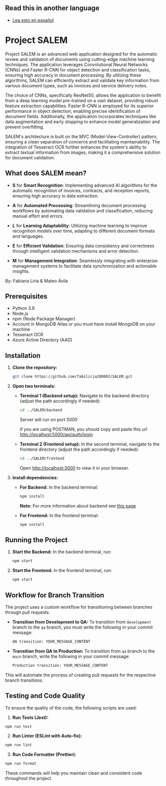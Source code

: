 ## Read this in another language
- [Lea esto en español](README-frontend-esp.md)

# Project SALEM
Project SALEM is an advanced web application designed for the automatic review and validation of documents using cutting-edge machine learning techniques. The application leverages Convolutional Neural Networks (CNNs) and Faster R-CNN for object detection and classification tasks, ensuring high accuracy in document processing. By utilizing these algorithms, SALEM can efficiently extract and validate key information from various document types, such as invoices and service delivery notes.

The choice of CNNs, specifically ResNet50, allows the application to benefit from a deep learning model pre-trained on a vast dataset, providing robust feature extraction capabilities. Faster R-CNN is employed for its superior performance in object detection, enabling precise identification of document fields. Additionally, the application incorporates techniques like data augmentation and early stopping to enhance model generalization and prevent overfitting.

SALEM's architecture is built on the MVC (Model-View-Controller) pattern, ensuring a clean separation of concerns and facilitating maintainability. The integration of Tesseract OCR further enhances the system's ability to extract textual information from images, making it a comprehensive solution for document validation.

## What does SALEM mean?

- **S** for **Smart Recognition**: Implementing advanced AI algorithms for the automatic recognition of invoices, contracts, and reception reports, ensuring high accuracy in data extraction.

- **A** for **Automated Processing**: Streamlining document processing workflows by automating data validation and classification, reducing manual effort and errors.

- **L** for **Learning Adaptability**: Utilizing machine learning to improve recognition models over time, adapting to different document formats and languages.

- **E** for **Efficient Validation**: Ensuring data consistency and correctness through intelligent validation mechanisms and error detection.

- **M** for **Management Integration**: Seamlessly integrating with enterprise management systems to facilitate data synchronization and actionable insights.

By: Fabiana Liria & Mateo Ávila

## Prerequisites
- Python 3.8
- Node.js
- npm (Node Package Manager)
- Account in MongoDB Atlas or you must have install MongoDB on your machine
- Tesseract OCR
- Azure Active Directory (AAD)

## Installation

1. **Clone the repository:**
    ```bash
    git clone https://github.com/fabiliria280802/SALEM.git
    ```

2. **Open two terminals:**

    - **Terminal 1 (Backend setup):**
      Navigate to the backend directory (adjust the path accordingly if needed):
      ```bash
      cd ../SALEM/backend
      ```
        Server will run on port 5000

      if you are using POSTMAN, you should copy and paste this url [http://localhost:5000/api/auth/login](http://localhost:5000/api/auth/login)

    - **Terminal 2 (Frontend setup):**
      In the second terminal, navigate to the frontend directory (adjust the path accordingly if needed):
      ```bash
      cd ../SALEM/frontend
      ```
        Open [http://localhost:3000](http://localhost:3000) to view it in your browser.

3. **Install dependencies:**

    - **For Backend:**
      In the backend terminal:
      ```bash
      npm install
      ```
      
      **Note:** For more information about backend see [this page](https://github.com/fabiliria280802/SALEM/blob/development/backend/Readme-backend-ing.md)

    - **For Frontend:**
      In the frontend terminal:
      ```bash
      npm install
      ```

## Running the Project

1. **Start the Backend:**
    In the backend terminal, run:
    ```bash
    npm start
    ```

2. **Start the Frontend:**
    In the frontend terminal, run:
    ```bash
    npm start
    ```

## Workflow for Branch Transition

The project uses a custom workflow for transitioning between branches through pull requests.

- **Transition from Development to QA:**
  To transition from `development` branch to the `qa` branch, you must write the following in your commit message:
    ```bash
    QA transition: YOUR_MESSAGE_CONTENT
    ```

- **Transition from QA to Production:**
To transition from `qa` branch to the `main` branch, write the following in your commit message:
    ```bash
    Production transition: YOUR_MESSAGE_CONTENT
    ```

This will automate the process of creating pull requests for the respective branch transitions.

## Testing and Code Quality

To ensure the quality of the code, the following scripts are used:

1. **Run Tests (Jest):**
  ```bash
  npm run test
  ```

2. **Run Linter (ESLint with Auto-fix):**
  ```bash
  npm run lint
  ```

3. **Run Code Formatter (Prettier):**
  ```bash
  npm run format
  ```

These commands will help you maintain clean and consistent code throughout the project.
